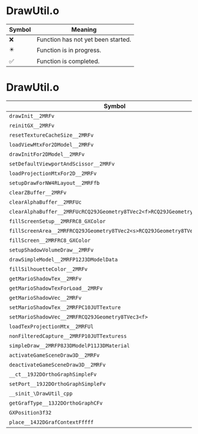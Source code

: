 # DrawUtil.o
| Symbol | Meaning 
| ------------- | ------------- 
| :x: | Function has not yet been started. 
| :eight_pointed_black_star: | Function is in progress. 
| :white_check_mark: | Function is completed. 


# DrawUtil.o
| Symbol | Decompiled? |
| ------------- | ------------- |
| `drawInit__2MRFv` | :x: |
| `reinitGX__2MRFv` | :x: |
| `resetTextureCacheSize__2MRFv` | :x: |
| `loadViewMtxFor2DModel__2MRFv` | :x: |
| `drawInitFor2DModel__2MRFv` | :x: |
| `setDefaultViewportAndScissor__2MRFv` | :x: |
| `loadProjectionMtxFor2D__2MRFv` | :x: |
| `setupDrawForNW4RLayout__2MRFfb` | :x: |
| `clearZBuffer__2MRFv` | :x: |
| `clearAlphaBuffer__2MRFUc` | :x: |
| `clearAlphaBuffer__2MRFUcRCQ29JGeometry8TVec2<f>RCQ29JGeometry8TVec2<f>` | :x: |
| `fillScreenSetup__2MRFRC8_GXColor` | :x: |
| `fillScreenArea__2MRFRCQ29JGeometry8TVec2<s>RCQ29JGeometry8TVec2<s>` | :x: |
| `fillScreen__2MRFRC8_GXColor` | :x: |
| `setupShadowVolumeDraw__2MRFv` | :x: |
| `drawSimpleModel__2MRFP12J3DModelData` | :x: |
| `fillSilhouetteColor__2MRFv` | :x: |
| `getMarioShadowTex__2MRFv` | :x: |
| `getMarioShadowTexForLoad__2MRFv` | :x: |
| `getMarioShadowVec__2MRFv` | :x: |
| `setMarioShadowTex__2MRFPC10JUTTexture` | :x: |
| `setMarioShadowVec__2MRFRCQ29JGeometry8TVec3<f>` | :x: |
| `loadTexProjectionMtx__2MRFUl` | :x: |
| `nonFilteredCapture__2MRFP10JUTTexturess` | :x: |
| `simpleDraw__2MRFP8J3DModelP11J3DMaterial` | :x: |
| `activateGameSceneDraw3D__2MRFv` | :x: |
| `deactivateGameSceneDraw3D__2MRFv` | :x: |
| `__ct__19J2DOrthoGraphSimpleFv` | :x: |
| `setPort__19J2DOrthoGraphSimpleFv` | :x: |
| `__sinit_\DrawUtil_cpp` | :x: |
| `getGrafType__13J2DOrthoGraphCFv` | :x: |
| `GXPosition3f32` | :x: |
| `place__14J2DGrafContextFffff` | :x: |
